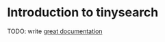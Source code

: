 # Introduction to tinysearch

TODO: write [great documentation](http://jacobian.org/writing/what-to-write/)
